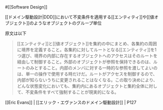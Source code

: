 #[[Software Design]]

[[ドメイン駆動設計|DDD]]において不変条件を適用する[[エンティティ]]や[[値オブジェクト]]のようなオブジェクトのグループ単位

原文は以下

> [[エンティティ]]と[[値オブジェクト]]を集約の中にまとめ、各集約の周囲に境界を定義すること。各集約に対してルートとなる[[エンティティ]]を1つ選び、境界の内部に存在するオブジェクトへのアクセスはそのルートを経由して制御すること。外部のオブジェクトが参照を保持できるのは、ルートのみとすること。内部のメンバに対する一時的な参照を渡してよいのは、単一の操作で使用する時だけだ。ルートがアクセスを制御するので、内部が知らないうちに変更されることはなくなる。この取り決めにより、どんな状態変化においても、集約内にあるオブジェクトと集約全体に対して、不変条件をすべて強制することが現実的になる。

[[Eric Evans]] | [[エリック・エヴァンスのドメイン駆動設計]] | P127